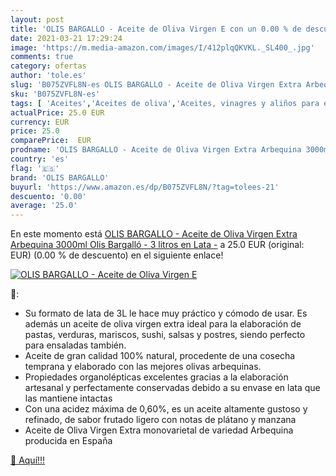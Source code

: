 ```yaml
---
layout: post
title: 'OLIS BARGALLO - Aceite de Oliva Virgen E con un 0.00 % de descuento'
date: 2021-03-21 17:29:24
image: 'https://m.media-amazon.com/images/I/412plqQKVKL._SL400_.jpg'
comments: true
category: ofertas
author: 'tole.es'
slug: 'B075ZVFL8N-es OLIS BARGALLO - Aceite de Oliva Virgen Extra Arbequina...'
sku: 'B075ZVFL8N-es'
tags: [ 'Aceites','Aceites de oliva','Aceites, vinagres y aliños para ensalada','Alimentación y bebidas','aceite','arbequina','de','extra','olis bargallo','oliva','virgen', ]
actualPrice: 25.0 EUR
currency: EUR
price: 25.0
comparePrice:  EUR
prodname: 'OLIS BARGALLO - Aceite de Oliva Virgen Extra Arbequina 3000ml Olis Bargalló - 3 litros en Lata -'
country: 'es'
flag: '🇪🇸'
brand: 'OLIS BARGALLO'
buyurl: 'https://www.amazon.es/dp/B075ZVFL8N/?tag=tolees-21'
descuento: '0.00'
average: '25.0'
---
```


En este momento está [OLIS BARGALLO - Aceite de Oliva Virgen Extra Arbequina 3000ml Olis Bargalló - 3 litros en Lata -](https://www.amazon.es/dp/B075ZVFL8N/?tag=tolees-21) a 25.0 EUR (original:  EUR) (0.00 %  de descuento) en el siguiente enlace!

[![OLIS BARGALLO - Aceite de Oliva Virgen E](https://m.media-amazon.com/images/I/412plqQKVKL._SL400_.jpg)](https://www.amazon.es/dp/B075ZVFL8N/?tag=tolees-21)

🔎:

- Su formato de lata de 3L le hace muy práctico y cómodo de usar. Es además un aceite de oliva virgen extra ideal para la elaboración de pastas, verduras, mariscos, sushi, salsas y postres, siendo perfecto para ensaladas también.
- Aceite de gran calidad 100% natural, procedente de una cosecha temprana y elaborado con las mejores olivas arbequinas.
- Propiedades organolépticas excelentes gracias a la elaboración artesanal y perfectamente conservadas debido a su envase en lata que las mantiene intactas
- Con una acidez máxima de 0,60%, es un aceite altamente gustoso y refinado, de sabor frutado ligero con notas de plátano y manzana
- Aceite de Oliva Virgen Extra monovarietal de variedad Arbequina producida en España

[🛒 Aquí!!!](https://www.amazon.es/dp/B075ZVFL8N/?tag=tolees-21)
